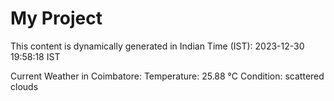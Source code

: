 # My Project

This content is dynamically generated in Indian Time (IST): 2023-12-30 19:58:18 IST


Current Weather in Coimbatore:
Temperature: 25.88 °C
Condition: scattered clouds
